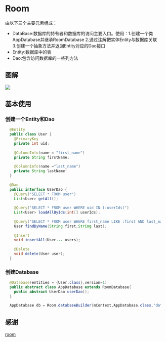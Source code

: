 # Room
由以下三个主要元素组成：
* DataBase:数据库的持有者和数据库的访问主要入口。使用：1.创建一个类AppDatabase并继承RoomDatabase 2.通过注解把实体Entity与数据库关联
  3.创建一个抽象方法并返回Entity对应的Dao接口
* Entity:数据库中的表
* Dao:包含访问数据库的一些列方法
## 图解
![](https://developer.android.com/images/training/data-storage/room_architecture.png)
## 基本使用
### 创建一个Entity和Dao
```java
  @Entity
  public class User {
    @PrimaryKey
    private int uid;
    
    @ColumnInfo(name = "first_name")
    private String firstName;
    
    @ColumnInfo(name ="last_name")
    private String lastName'
  }
  
  @Dao
  public interface UserDao {
    @Query("SELECT * FROM user")
    List<User> getAll();
    
    @Query("SELECT * FROM user WHERE uid IN (:userIds)")
    List<User> loadAllByIds(int[] userIds);
    
    @Query("SELECT * FROM user WHERE first_name LIKE :first AND last_name LIKE :last LIMIT 1")
    User findByName(String first,String last);
    
    @Insert
    void insertAll(User... users);
    
    @Delete
    void delete(User user);
  }
```
### 创建Database
```java
  @Database(entities = {User.class},version=1)
  public abstract class AppDatabase extends RoomDatabase{
    public abstract UserDao userDao();
  }
  
  AppDatabase db = Room.databaseBuilder(mContext,AppDatabase.class,"database-name").build();
```


























## 感谢
[room](https://developer.android.com/training/data-storage/room/)

